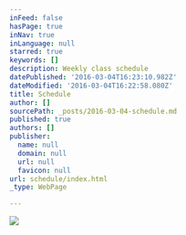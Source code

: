 ```yaml
---
inFeed: false
hasPage: true
inNav: true
inLanguage: null
starred: true
keywords: []
description: Weekly class schedule
datePublished: '2016-03-04T16:23:10.982Z'
dateModified: '2016-03-04T16:22:58.080Z'
title: Schedule
author: []
sourcePath: _posts/2016-03-04-schedule.md
published: true
authors: []
publisher:
  name: null
  domain: null
  url: null
  favicon: null
url: schedule/index.html
_type: WebPage

---
```

![](https://s3-us-west-2.amazonaws.com/the-grid-img/p/2b05c795f48035f827a60d5d6d8a40b7edf66c63.jpg)